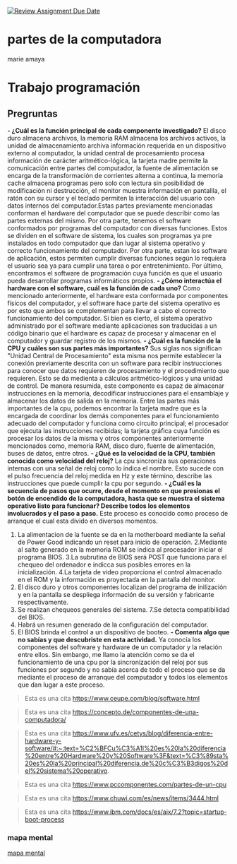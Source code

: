 [![Review Assignment Due Date](https://classroom.github.com/assets/deadline-readme-button-22041afd0340ce965d47ae6ef1cefeee28c7c493a6346c4f15d667ab976d596c.svg)](https://classroom.github.com/a/ZHlrD2sU)
# partes de la computadora
marie amaya
# Trabajo programación
## Pregruntas
**- ¿Cuál es la función principal de cada componente investigado?**
El disco duro almacena archivos, la memoria RAM almacena los archivos activos, la unidad de almacenamiento archiva información requerida en un dispositivo externo al computador, la unidad central de procesamiento procesa información de carácter aritmético-lógica, la tarjeta madre permite la comunicación entre partes del computador, la fuente de alimentación se encarga de la transformación de corrientes alterna a continua, la memoria cache almacena programas pero solo con lectura sin posibilidad de modificación ni destrucción, el monitor muestra información en pantallla, el ratón con su cursor y el teclado permiten la interacción del usuario con datos internos del computador.Estas partes previamente mencionadas conforman el hardware del computador que se puede describir como las partes externas del mismo. Por otra parte, tenemos el software conformados por programas del computador con diversas funciones. Estos se dividen en el software de sistema, los cuales son programas ya pre instalados en todo computador que dan lugar al sistema operativo y correcto funcionamiento del computador. Por otra parte, estan los software de aplicación, estos permiten cumplir diversas funciones según lo requiera el usuario sea ya para cumplir una tarea o por entretenimiento. Por último, encontramos el software de programación cuya función es que el usuario pueda desarrollar programas informáticos propios.
**- ¿Cómo interactúa el hardware con el software, cuál es la función de cada uno?**
Como mencionado anteriormente, el hardware esta conformada por componentes físicos del computador, y el software hace parte del sistema operativo es por esto que ambos se complementan para llevar a cabo el correcto funcionamiento del computador. Si bien es cierto, el sistema operativo administrado por el software mediante aplicaciones son traducidas a un código binario que el hardware es capaz de procesar y almacenar en el computador y guardar registro de los mismos.
**- ¿Cuál es la función de la CPU y cuáles son sus partes más importantes?**
Sus siglas nos significan "Unidad Central de Procesamiento" esta misma nos permite establecer la conexión previamente descrita con un software para recibir instrucciones para conocer que datos requieren de procesamiento y el procedimiento que requieren. Esto se da medienta a cálculos aritmético-lógicos y una unidad de control. De manera resumida, este componente es capaz de almacenar instrucciones en la memoria, decodificar instrucciones para el ensamblaje y almacenar los datos de salida en la memoria. Entre las partes más importantes de la cpu, podemos encontrar la tarjeta madre que es la encargada de coordinar los demás componentes para el funcionamiento adecuado del computador y funciona como circuito principal; el procesador que ejecuta las instrucciones recibidas; la tarjeta gráfica cuya función es procesar los datos de la misma y otros componentes anteriormente mencionados como, memoria RAM, disco duro, fuente de alimentación, buses de datos, entre otros.
**- ¿Qué es la velocidad de la CPU, también conocida como velocidad del reloj?** La cpu sincroniza sus operaciones internas con una señal de reloj como lo indica el nombre. Esto sucede con el pulso  frecuencia del reloj medida en Hz y este término, describe las instrucciones que puede cumplir la cpu por segundo.
**- ¿Cuál es la secuencia de pasos que ocurre, desde el momento en que presionas el botón de encendido de la computadora, hasta que se muestra el sistema operativo listo para funcionar? Describe todos los elementos involucrados y el paso a paso.**
Este proceso es conocido como proceso de arranque el cual esta divido en diversos momentos. 
1. La alimentacion de la fuente se da en la motherboard mediante la señal de Power Good indicando un reset para inicio de operación.
2.Mediante al salto generado en la memoria ROM se indica al procesador iniciar el programa BIOS.
3.La subrutina de BIOS será POST que funciona para el chequeo del ordenador e indicca sus posibles errores en la inicialización.
4.La tarjeta de video proporciona el control almacenado en el ROM y la información es proyectada en la pantalla del monitor.
5. El disco duro y otros componentes localizan del programa de inilización y en la pantalla se despliega información de su versión y fabricante respectivamente.
6. Se realizan chequeos generales del sistema.
7.Se detecta compatibilidad del BIOS.
8. Habrá un resumen generado de la configuración del computador.
9. El BIOS brinda el control a un dispositivo de booteo.
**- Comenta algo que no sabías y que descubriste en esta actividad.**
Ya conocía los componentes del software y hardware de un computador y la relación entre ellos. Sin embargo, me llamo la atención como se da el funcionamiento de una cpu por la sincronización del reloj por sus funciones por segundo y no sabía acerca de todo el proceso que se da mediante el proceso de arranque del computador y todos los elementos que dan lugar a este proceso.

>Esta es una cita 
https://www.ceupe.com/blog/software.html

>Esta es una cita
https://concepto.de/componentes-de-una-computadora/

>Esta es una cita
https://www.ufv.es/cetys/blog/diferencia-entre-hardware-y-software/#:~:text=%C2%BFCu%C3%A1l%20es%20la%20diferencia%20entre%20Hardware%20y%20Software%3F&text=%C3%89sta%20es%20la%20principal%20diferencia,de%20c%C3%B3digos%20del%20sistema%20operativo.

>Esta es una cita
https://www.pccomponentes.com/partes-de-un-cpu

>Esta es una cita
https://www.chuwi.com/es/news/items/3444.html

>Esta es una cita
https://www.ibm.com/docs/es/aix/7.2?topic=startup-boot-process
### mapa mental

[mapa mental](https://miro.com/welcomeonboard/N3lScjlHd1NIRmJ3RGlKQU9mcUhXbmhvZVV2dGtFdlcweW1CTnhnYThiVWp6b0lkaXlrUkRhV2tQRzlxb2ozUXwzNDU4NzY0NTk1Mzc4MDQ3MjAwfDI=?share_link_id=397294860095)


